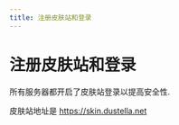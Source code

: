 ```yaml
---
title: 注册皮肤站和登录
---
```


# 注册皮肤站和登录

所有服务器都开启了皮肤站登录以提高安全性.

皮肤站地址是 https://skin.dustella.net
